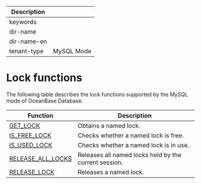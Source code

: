 | Description   |                 |
|---------------|-----------------|
| keywords      |                 |
| dir-name      |                 |
| dir-name-en   |                 |
| tenant-type   | MySQL Mode      |

# Lock functions

The following table describes the lock functions supported by the MySQL mode of OceanBase Database. 

| **Function** | **Description** |
|--------------|----------|
| [GET_LOCK](200.get-lock-of-mysql-mode.md) | Obtains a named lock.  |
| [IS_FREE_LOCK](300.is-free-lock-of-mysql-mode.md) | Checks whether a named lock is free.  |
| [IS_USED_LOCK](400.is-used-lock-of-mysql-mode.md) | Checks whether a named lock is in use.  |
| [RELEASE_ALL_LOCKS](500.release-all-locks-of-mysql-mode.md) | Releases all named locks held by the current session.  |
| [RELEASE_LOCK](600.release-lock-of-mysql-mode.md) | Releases a named lock.  |
